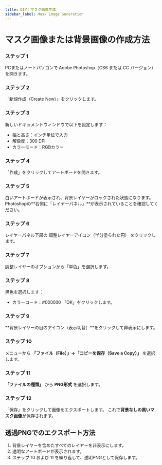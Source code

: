 ```yaml
---
title: DIY：マスク画像生成
sidebar_label: Mask Image Generation
---
```

# **マスク画像または背景画像の作成方法**

### **ステップ 1**

PCまたはノートパソコンで Adobe Photoshop（CS6 または CC バージョン） を開きます。

### **ステップ 2**

「新規作成（Create New）」をクリックします。

### **ステップ 3**

新しいドキュメントウィンドウで以下を設定します：

* 幅と高さ：インチ単位で入力
* 解像度：300 DPI
* カラーモード：RGBカラー

### **ステップ 4**

「作成」をクリックしてアートボードを開きます。

### **ステップ 5**

白いアートボードが表示され、背景レイヤーがロックされた状態になります。
 Photoshopの\*\*右側に「レイヤーパネル」\*\*が表示されていることを確認してください。

### **ステップ 6**

レイヤーパネル下部の 調整レイヤーアイコン（半分塗られた円） をクリックします。

### **ステップ 7**

調整レイヤーのオプションから「単色」を選択します。

### **ステップ 8**

黒色を選択します：

* カラーコード：#000000
   「OK」をクリックします。

### **ステップ 9**

\*\*背景レイヤーの目のアイコン（表示切替）\*\*をクリックして非表示にします。

### **ステップ 10**

メニューから **「ファイル（File）」→「コピーを保存（Save a Copy）」** を選択します。

### **ステップ 11**

**「ファイルの種類」** から **PNG形式** を選択します。

### **ステップ 12**

「保存」をクリックして画像をエクスポートします。
 これで**背景なしの黒いマスク画像**が保存されます。

## **透過PNGでのエクスポート方法**

1. 背景レイヤーを含めたすべてのレイヤーを非表示にします。
2. 透明なアートボードが表示されます。
3. ステップ 10 および 11 を繰り返して、透明PNGとして保存します。
